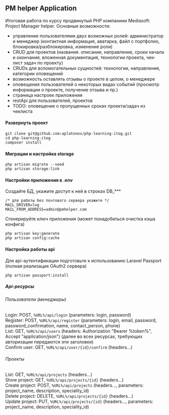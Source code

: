 ## PM helper Application
Итоговая работа по курсу продвинутый PHP компаниии Mediasoft: Project Manager helper. Основные возможности:
- управление пользователями двух возможных ролей: администратор и менеджер (контактная информация, аватарка, файл с портфолио, блокировка/разблокировка, изменение роли)
- CRUD для проектов (названия. описание, направление, сроки начала и окончания, вложенная документация, технологии проекта, чек-лист задач по проекту)
- CRUDs для вспомогательных сущностей: технологии, направления, категории оповещений
- возможность оставлять отзывы о проекте в целом, о менеджере
- оповещения пользователей о некоторых видах событий (просмотр информации о проекте, получение отзыва и пр.)
- страница настроек приложения
- restApi для пользователей, проектов
- TODO: оповещение о пропущенных сроках проекта/задач из чеклиста

#### Развернуть проект
```
git clone git@github.com:aplatonov/php-learning-itog.git
cd php-learning-itog
composer install
```

#### Миграции и настройка storage
```
php artisan migrate --seed
php artisan storage:link
```

#### Настройки приложения в .env
Создайте БД, укажите доступ к ней в строках DB_***
```
/* для работы без почтового сервера укажите */
MAIL_DRIVER=log
MAIL_FROM_ADDRESS=admin@pmhelper.com
```

Сгенерируйте ключ приложения (может понадобиться очистка кэша конфига)
```
php artisan key:generate
php artisan config:cache
```

#### Настройка работы api
Для api-аутентификации подготовьте к использованию Laravel Passport (полная реализация OAuth2 сервера)  
```
php artisan passport:install
```
##### Api-ресурсы
###### Пользователи (менеджеры)
Login: POST, `%URL%/api/login` (parameters: login, password)  
Register: POST, `%URL%/api/register` (parameters: login, email, password, password_confirmation, name, contact_person, phone)  
List: GET, `%URL%/api/users` (headers: Authorization "Bearer %token%", Accept "application/json") (далее во всех ресурсах, требующих авторизации передаются эти заголовки)   
Confirm user: GET, `%URL%/api/user/{id}/confirm` (headers...)  
###### Проекты
List: GET, `%URL%/api/projects` (headers...)   
Show project: GET, `%URL%/api/projects/{id}` (headers...)  
Create project: POST, `%URL%/api/projects` (headers..., parameters: project_name, description, speciality_id)  
Delete project: DELETE, `%URL%/api/projects/{id}` (headers...)  
Update project: PUT, `%URL%/api/projects/{id}` (headers..., parameters: project_name, description, speciality_id)
